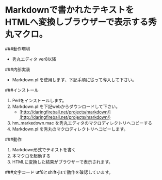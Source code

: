 Markdownで書かれたテキストをHTMLへ変換しブラウザーで表示する秀丸マクロ。
========

###動作環境
- 秀丸エディタ ver8以降

###内部実装
- Markdown.pl を使用します、下記手順に従って導入して下さい。

###インストール
1. Perlをインストールします。
2. Markdown.pl を下記webからダウンロードして下さい。
	- [http://daringfireball.net/projects/markdown/](http://daringfireball.net/projects/markdown/)
3. hm_markedown.mac を秀丸エディタのマクロディレクトリへコピーする
4. Markdown.pl を秀丸のマクロディレクトリへコピーします。


###動作
1. Markdown形式でテキストを書く
2. 本マクロを起動する
3. HTMLに変換した結果がブラウザーで表示されます。


###文字コード
utf8とshift-jisで動作を確認しています。
